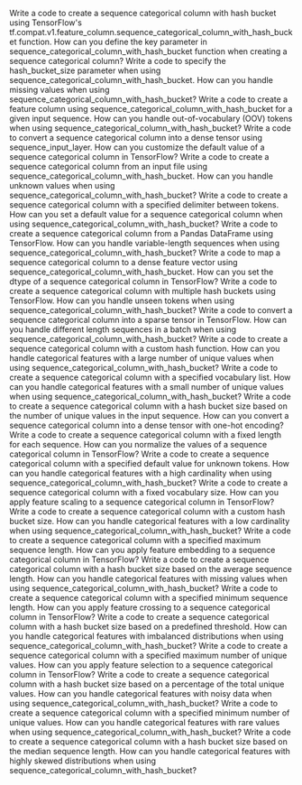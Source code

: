 Write a code to create a sequence categorical column with hash bucket using TensorFlow's tf.compat.v1.feature_column.sequence_categorical_column_with_hash_bucket function.
How can you define the key parameter in sequence_categorical_column_with_hash_bucket function when creating a sequence categorical column?
Write a code to specify the hash_bucket_size parameter when using sequence_categorical_column_with_hash_bucket.
How can you handle missing values when using sequence_categorical_column_with_hash_bucket?
Write a code to create a feature column using sequence_categorical_column_with_hash_bucket for a given input sequence.
How can you handle out-of-vocabulary (OOV) tokens when using sequence_categorical_column_with_hash_bucket?
Write a code to convert a sequence categorical column into a dense tensor using sequence_input_layer.
How can you customize the default value of a sequence categorical column in TensorFlow?
Write a code to create a sequence categorical column from an input file using sequence_categorical_column_with_hash_bucket.
How can you handle unknown values when using sequence_categorical_column_with_hash_bucket?
Write a code to create a sequence categorical column with a specified delimiter between tokens.
How can you set a default value for a sequence categorical column when using sequence_categorical_column_with_hash_bucket?
Write a code to create a sequence categorical column from a Pandas DataFrame using TensorFlow.
How can you handle variable-length sequences when using sequence_categorical_column_with_hash_bucket?
Write a code to map a sequence categorical column to a dense feature vector using sequence_categorical_column_with_hash_bucket.
How can you set the dtype of a sequence categorical column in TensorFlow?
Write a code to create a sequence categorical column with multiple hash buckets using TensorFlow.
How can you handle unseen tokens when using sequence_categorical_column_with_hash_bucket?
Write a code to convert a sequence categorical column into a sparse tensor in TensorFlow.
How can you handle different length sequences in a batch when using sequence_categorical_column_with_hash_bucket?
Write a code to create a sequence categorical column with a custom hash function.
How can you handle categorical features with a large number of unique values when using sequence_categorical_column_with_hash_bucket?
Write a code to create a sequence categorical column with a specified vocabulary list.
How can you handle categorical features with a small number of unique values when using sequence_categorical_column_with_hash_bucket?
Write a code to create a sequence categorical column with a hash bucket size based on the number of unique values in the input sequence.
How can you convert a sequence categorical column into a dense tensor with one-hot encoding?
Write a code to create a sequence categorical column with a fixed length for each sequence.
How can you normalize the values of a sequence categorical column in TensorFlow?
Write a code to create a sequence categorical column with a specified default value for unknown tokens.
How can you handle categorical features with a high cardinality when using sequence_categorical_column_with_hash_bucket?
Write a code to create a sequence categorical column with a fixed vocabulary size.
How can you apply feature scaling to a sequence categorical column in TensorFlow?
Write a code to create a sequence categorical column with a custom hash bucket size.
How can you handle categorical features with a low cardinality when using sequence_categorical_column_with_hash_bucket?
Write a code to create a sequence categorical column with a specified maximum sequence length.
How can you apply feature embedding to a sequence categorical column in TensorFlow?
Write a code to create a sequence categorical column with a hash bucket size based on the average sequence length.
How can you handle categorical features with missing values when using sequence_categorical_column_with_hash_bucket?
Write a code to create a sequence categorical column with a specified minimum sequence length.
How can you apply feature crossing to a sequence categorical column in TensorFlow?
Write a code to create a sequence categorical column with a hash bucket size based on a predefined threshold.
How can you handle categorical features with imbalanced distributions when using sequence_categorical_column_with_hash_bucket?
Write a code to create a sequence categorical column with a specified maximum number of unique values.
How can you apply feature selection to a sequence categorical column in TensorFlow?
Write a code to create a sequence categorical column with a hash bucket size based on a percentage of the total unique values.
How can you handle categorical features with noisy data when using sequence_categorical_column_with_hash_bucket?
Write a code to create a sequence categorical column with a specified minimum number of unique values.
How can you handle categorical features with rare values when using sequence_categorical_column_with_hash_bucket?
Write a code to create a sequence categorical column with a hash bucket size based on the median sequence length.
How can you handle categorical features with highly skewed distributions when using sequence_categorical_column_with_hash_bucket?